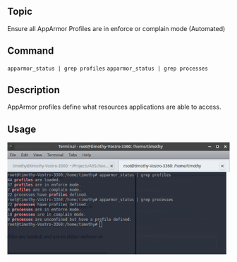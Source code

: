 ## **Topic**

Ensure all AppArmor Profiles are in enforce or complain mode
(Automated)

## **Command**

`apparmor_status | grep profiles`
`apparmor_status | grep processes`

## **Description**

AppArmor profiles define what resources applications are able to access.

## **Usage**

![cisbenchmark](images/command8.png)
